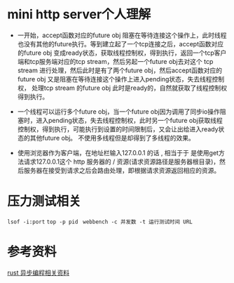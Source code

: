 #  mini http server个人理解
  * 一开始，accept函数对应的future obj 阻塞在等待连接这个操作上，此时线程也没有其他的future执行。等到建立起了一个tcp连接之后，accept函数对应的future obj 变成ready状态，获取线程控制权，得到执行，返回一个tcp客户端和tcp服务端对应的tcp stream，然后另起一个future obj去对这个 tcp stream 进行处理，然后此时是有了两个future obj，然后accept函数对应的future obj 又是阻塞在等待连接这个操作上进入pending状态，失去线程控制权， 处理tcp stream 的future obj 此时是ready的，自然就获取了线程控制权得到执行。
  
  * 一个线程可以运行多个future obj，当一个future obj因为调用了同步io操作阻塞时，进入pending状态，失去线程控制权，此时另一个future obj获取线程控制权，得到执行，可能执行到设置的时间限制后，又会让出给进入ready状态的其他future obj。 不使用多线程但是却得到了多线程的效果。 

  * 使用浏览器作为客户端，在地址栏输入127.0.0.1 的话 , 相当于于 是使用get方法请求127.0.0.1这个 http 服务器的 / 资源(请求资源路径是服务器根目录)，然后服务器在接受到请求之后会路由处理，即根据请求资源返回相应的资源。

# 压力测试相关
  ```lsof -i:port```
  ```top -p pid ```
  ```webbench -c 并发数 -t 运行测试时间 URL```

# 参考资料
[rust 异步编程相关资料](https://www.cnblogs.com/dhcn/p/12950474.html)
